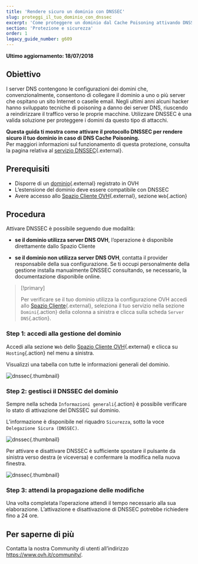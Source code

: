 ```yaml
---
title: 'Rendere sicuro un dominio con DNSSEC'
slug: proteggi_il_tuo_dominio_con_dnssec
excerpt: 'Come proteggere un dominio dal Cache Poisoning attivando DNSSEC'
section: 'Protezione e sicurezza'
order: 1
legacy_guide_number: g609
---
```


**Ultimo aggiornamento: 18/07/2018**

## Obiettivo

I server DNS contengono le configurazioni dei domini che, convenzionalmente, consentono di collegare il dominio a uno o più server che ospitano un sito Internet o caselle email. Negli ultimi anni alcuni hacker hanno sviluppato tecniche di poisoning a danno dei server DNS, riuscendo a reindirizzare il traffico verso le proprie macchine. Utilizzare DNSSEC è una valida soluzione per proteggere i domini da questo tipo di attacchi.

**Questa guida ti mostra come attivare il protocollo DNSSEC per rendere sicuro il tuo dominio in caso di DNS Cache Poisoning.**  
Per maggiori informazioni sul funzionamento di questa protezione, consulta la pagina relativa al [servizio DNSSEC](https://www.ovh.it/domini/servizio_dnssec.xml){.external}.

## Prerequisiti

- Disporre di un [dominio](https://www.ovh.it/domini/){.external} registrato in OVH
- L’estensione del dominio deve essere compatibile con DNSSEC
- Avere accesso allo [Spazio Cliente OVH](https://www.ovh.com/auth/?action=gotomanager){.external}, sezione `Web`{.action}

## Procedura

Attivare DNSSEC è possibile seguendo due modalità:

- **se il dominio utilizza server DNS OVH**, l’operazione è disponibile direttamente dallo Spazio Cliente

- **se il dominio non utilizza server DNS OVH**, contatta il provider responsabile della sua configurazione. Se ti occupi personalmente della gestione installa manualmente DNSSEC consultando, se necessario, la documentazione disponibile online.

> [!primary]
>
> Per verificare se il tuo dominio utilizza la configurazione OVH accedi allo [Spazio Cliente](https://www.ovh.com/auth/?action=gotomanager){.external}, seleziona il tuo servizio nella sezione `Domini`{.action} della colonna a sinistra e clicca sulla scheda `Server DNS`{.action}.
>

### Step 1: accedi alla gestione del dominio

Accedi alla sezione `Web` dello [Spazio Cliente OVH](https://www.ovh.com/auth/?action=gotomanager){.external} e clicca su `Hosting`{.action} nel menu a sinistra.

Visualizzi una tabella con tutte le informazioni generali del dominio. 

![dnssec](images/activate-dnssec-step1.png){.thumbnail}

### Step 2: gestisci il DNSSEC del dominio

Sempre nella scheda `Informazioni generali`{.action} è possibile verificare lo stato di attivazione del DNSSEC sul dominio.

L’informazione è disponibile nel riquadro `Sicurezza`, sotto la voce `Delegazione Sicura (DNSSEC)`.

![dnssec](images/activate-dnssec-step2.png){.thumbnail}

Per attivare e disattivare DNSSEC è sufficiente spostare il pulsante da sinistra verso destra (e viceversa) e confermare la modifica nella nuova finestra.

![dnssec](images/activate-dnssec-step3.png){.thumbnail}

### Step 3: attendi la propagazione delle modifiche

Una volta completata l’operazione attendi il tempo necessario alla sua elaborazione. L’attivazione e disattivazione di DNSSEC potrebbe richiedere fino a 24 ore. 

## Per saperne di più

Contatta la nostra Community di utenti all’indirizzo <https://www.ovh.it/community/>.